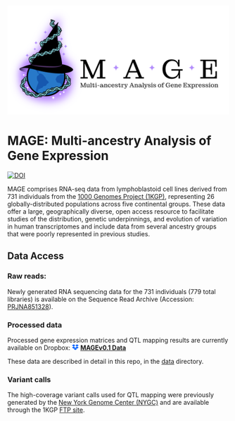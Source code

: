 <picture>
  <source media="(prefers-color-scheme: dark)" srcset="https://raw.githubusercontent.com/mccoy-lab/MAGE/main/images/MAGE_logo.large_no_bg_white_letters_w_outline.png">
  <source media="(prefers-color-scheme: light)" srcset="https://raw.githubusercontent.com/mccoy-lab/MAGE/main/images/MAGE_logo.large_no_bg_black_letters_w_outline.png">
  <img alt="MAGE logo" src="https://raw.githubusercontent.com/mccoy-lab/MAGE/main/images/MAGE_logo.large_white_bg_black_letters.png">
</picture>

# MAGE: Multi-ancestry Analysis of Gene Expression

[![DOI](https://zenodo.org/badge/451943672.svg)](https://zenodo.org/doi/10.5281/zenodo.10072080)

MAGE comprises RNA-seq data from lymphoblastoid cell lines derived from 731 individuals from the [1000 Genomes Project (1KGP)](https://doi.org/10.1038/nature15393), representing 26 globally-distributed populations across five continental groups. These data offer a large, geographically diverse, open access resource to facilitate studies of the distribution, genetic underpinnings, and evolution of variation in human transcriptomes and include data from several ancestry groups that were poorly represented in previous studies.

## Data Access

### Raw reads:
Newly generated RNA sequencing data for the 731 individuals (779 total libraries) is available on the Sequence Read Archive (Accession: [PRJNA851328](https://www.ncbi.nlm.nih.gov/bioproject/PRJNA851328)).

### Processed data
Processed gene expression matrices and QTL mapping results are currently available on Dropbox: <img src="/images/dropbox.png" width="15" style="float: bottom;"> **[MAGEv0.1 Data](https://www.dropbox.com/scl/fo/x37i95777zm0l0db1ngh0/h?rlkey=lpl5n6e82gh7tctr588m9vort&dl=0)**

These data are described in detail in this repo, in the [data](/data) directory.

### Variant calls

The high-coverage variant calls used for QTL mapping were previously generated by the [New York Genome Center (NYGC)](https://doi.org/10.1016/j.cell.2022.08.004) and are available through the 1KGP [FTP site](http://ftp.1000genomes.ebi.ac.uk/vol1/ftp/data_collections/1000G_2504_high_coverage/working/20201028_3202_phased/).
